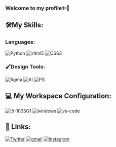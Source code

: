 ### Welcome to my profile✨👋
## 🛠️My Skills:
### Languages:
![Python](https://img.shields.io/badge/Python-007ACC?style=for-the-badge&logo=Python&logoColor=white)
![Html5](https://img.shields.io/badge/HTML5-E34F26?style=for-the-badge&logo=HTML5&logoColor=white)
![CSS3](https://img.shields.io/badge/CSS3-1572B6?style=for-the-badge&logo=CSS3&logoColor=white)
### 🖌️Design Tools:
![figma](https://img.shields.io/badge/figma-000000?style=for-the-badge&logo=figma&logoColor=white)
![AI](https://img.shields.io/badge/Adobe_Illustrator-FF9A00?style=for-the-badge&logo=adobe-illustrator&logoColor=white)
![PS](https://img.shields.io/badge/Adobe_Photoshop-31A8FF?style=for-the-badge&logo=adobe-photoshop&logoColor=white)
## 💻 My Workspace Configuration:
![i5-1035G1](https://img.shields.io/badge/Intel-Core_i5_1035G1-0071C5?style=for-the-badge&logo=intel&logoColor=white)
![windows](https://img.shields.io/badge/Windows_11-0078D6?style=for-the-badge&logo=windows&logoColor=white)
![vs-code](https://img.shields.io/badge/VS_Code-007ACC?style=for-the-badge&logo=Visual-Studio-Code&logoColor=white)
## 🔗 Links:
[![Twitter](https://img.shields.io/badge/Twitter-1DA1F2?style=for-the-badge&logo=Twitter&logoColor=white)](mailto:https://github.com/ruppysuppy)
[![gmail](https://img.shields.io/badge/Gmail-D14836?style=for-the-badge&logo=Gmail&logoColor=white)](mailto:https://github.com/CoreDov)
[![Instagram](https://img.shields.io/badge/Instagram-E4405F?style=for-the-badge&logo=Instagram&logoColor=white)](https://instagram.com/coredov_)

